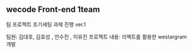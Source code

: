 ## wecode Front-end 1team

팀 프로젝트 초기세팅 과제 진행 ver.1

팀원: 김대호, 김효성 , 안수진 , 이유진
프로젝트 내용: 리엑트를 활용한 westargram 개발
